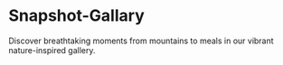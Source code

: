 # Snapshot-Gallary
Discover breathtaking moments from mountains to meals in our vibrant nature-inspired gallery.

